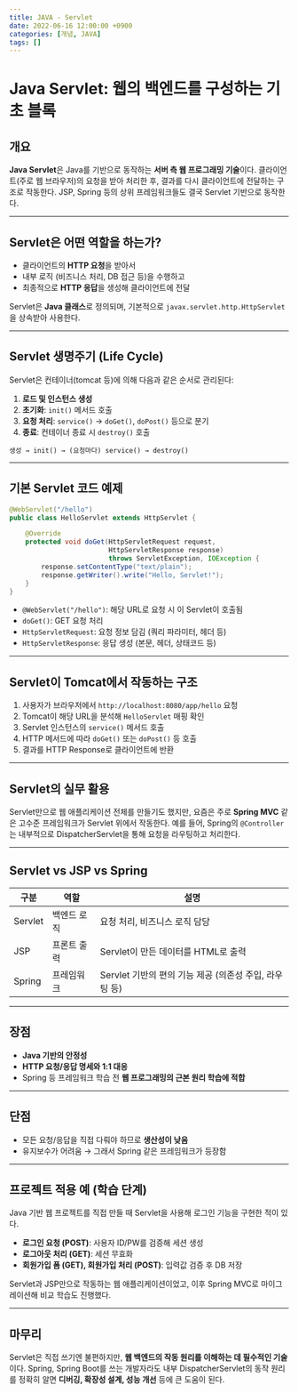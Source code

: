 ```yaml
---
title: JAVA - Servlet
date: 2022-06-16 12:00:00 +0900
categories: [개념, JAVA]
tags: []
---
```



# Java Servlet: 웹의 백엔드를 구성하는 기초 블록

## 개요

**Java Servlet**은 Java를 기반으로 동작하는 **서버 측 웹 프로그래밍 기술**이다. 클라이언트(주로 웹 브라우저)의 요청을 받아 처리한 후, 결과를 다시 클라이언트에 전달하는 구조로 작동한다. JSP, Spring 등의 상위 프레임워크들도 결국 Servlet 기반으로 동작한다.

---

## Servlet은 어떤 역할을 하는가?

* 클라이언트의 **HTTP 요청**을 받아서
* 내부 로직 (비즈니스 처리, DB 접근 등)을 수행하고
* 최종적으로 **HTTP 응답**을 생성해 클라이언트에 전달

Servlet은 **Java 클래스**로 정의되며, 기본적으로 `javax.servlet.http.HttpServlet`을 상속받아 사용한다.

---

## Servlet 생명주기 (Life Cycle)

Servlet은 컨테이너(tomcat 등)에 의해 다음과 같은 순서로 관리된다:

1. **로드 및 인스턴스 생성**
2. **초기화**: `init()` 메서드 호출
3. **요청 처리**: `service()` → `doGet()`, `doPost()` 등으로 분기
4. **종료**: 컨테이너 종료 시 `destroy()` 호출

```plaintext
생성 → init() → (요청마다) service() → destroy()
```

---

## 기본 Servlet 코드 예제

```java
@WebServlet("/hello")
public class HelloServlet extends HttpServlet {

    @Override
    protected void doGet(HttpServletRequest request,
                         HttpServletResponse response)
                         throws ServletException, IOException {
        response.setContentType("text/plain");
        response.getWriter().write("Hello, Servlet!");
    }
}
```

* `@WebServlet("/hello")`: 해당 URL로 요청 시 이 Servlet이 호출됨
* `doGet()`: GET 요청 처리
* `HttpServletRequest`: 요청 정보 담김 (쿼리 파라미터, 헤더 등)
* `HttpServletResponse`: 응답 생성 (본문, 헤더, 상태코드 등)

---

## Servlet이 Tomcat에서 작동하는 구조

1. 사용자가 브라우저에서 `http://localhost:8080/app/hello` 요청
2. Tomcat이 해당 URL을 분석해 `HelloServlet` 매핑 확인
3. Servlet 인스턴스의 `service()` 메서드 호출
4. HTTP 메서드에 따라 `doGet()` 또는 `doPost()` 등 호출
5. 결과를 HTTP Response로 클라이언트에 반환

---

## Servlet의 실무 활용

Servlet만으로 웹 애플리케이션 전체를 만들기도 했지만, 요즘은 주로 **Spring MVC** 같은 고수준 프레임워크가 Servlet 위에서 작동한다. 예를 들어, Spring의 `@Controller`는 내부적으로 DispatcherServlet을 통해 요청을 라우팅하고 처리한다.

---

## Servlet vs JSP vs Spring

| 구분      | 역할     | 설명                                   |
| ------- | ------ | ------------------------------------ |
| Servlet | 백엔드 로직 | 요청 처리, 비즈니스 로직 담당                    |
| JSP     | 프론트 출력 | Servlet이 만든 데이터를 HTML로 출력            |
| Spring  | 프레임워크  | Servlet 기반의 편의 기능 제공 (의존성 주입, 라우팅 등) |

---

## 장점

* **Java 기반의 안정성**
* **HTTP 요청/응답 명세와 1:1 대응**
* Spring 등 프레임워크 학습 전 **웹 프로그래밍의 근본 원리 학습에 적합**

---

## 단점

* 모든 요청/응답을 직접 다뤄야 하므로 **생산성이 낮음**
* 유지보수가 어려움 → 그래서 Spring 같은 프레임워크가 등장함

---

## 프로젝트 적용 예 (학습 단계)

Java 기반 웹 프로젝트를 직접 만들 때 Servlet을 사용해 로그인 기능을 구현한 적이 있다.

* **로그인 요청 (POST)**: 사용자 ID/PW를 검증해 세션 생성
* **로그아웃 처리 (GET)**: 세션 무효화
* **회원가입 폼 (GET), 회원가입 처리 (POST)**: 입력값 검증 후 DB 저장

Servlet과 JSP만으로 작동하는 웹 애플리케이션이었고, 이후 Spring MVC로 마이그레이션해 비교 학습도 진행했다.

---

## 마무리

Servlet은 직접 쓰기엔 불편하지만, **웹 백엔드의 작동 원리를 이해하는 데 필수적인 기술**이다. Spring, Spring Boot를 쓰는 개발자라도 내부 DispatcherServlet의 동작 원리를 정확히 알면 **디버깅, 확장성 설계, 성능 개선** 등에 큰 도움이 된다.
